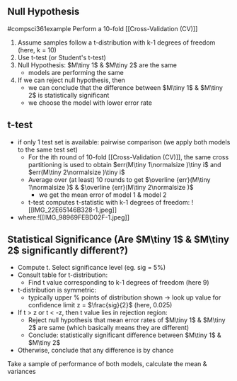 ## Null Hypothesis
#compsci361example Perform a 10-fold [[Cross-Validation (CV)]]
1. Assume samples follow a t-distribution with k-1 degrees of freedom (here, k = 10)
2. Use t-test (or Student's t-test)
3. Null Hypothesis: $M\tiny 1$ & $M\tiny 2$ are the same
	- models are performing the same
4. If we can reject null hypothesis, then
	- we can conclude that the difference between $M\tiny 1$ & $M\tiny 2$ is statistically significant
	- we choose the model with lower error rate

## t-test
- if only 1 test set is available: pairwise comparison (we apply both models to the same test set)
	- For the ith round of 10-fold [[Cross-Validation (CV)]], the same cross partitioning is used to obtain $err(M\tiny 1\normalsize )\tiny i$ and $err(M\tiny 2\normalsize )\tiny i$
	- Average over (at least) 10 rounds to get $\overline {err}(M\tiny 1\normalsize )$ & $\overline {err}(M\tiny 2\normalsize )$ 
		- we get the mean error of model 1 & model 2
	- t-test computes t-statistic with k-1 degrees of freedom: ![[IMG_22E65146B328-1.jpeg]]
- where:![[IMG_98969FEBD02F-1.jpeg]]

## Statistical Significance (Are $M\tiny 1$ & $M\tiny 2$ significantly different?)
- Compute t. Select significance level (eg. sig = 5%)
- Consult table for t-distribution:
	- Find t value corresponding to k-1 degrees of freedom (here 9)
- t-distribution is symmetric:
	- typically upper % points of distribution shown $\rightarrow$ look up value for confidence limit z = $\frac{sig}{2}$ (here, 0.025)
- If t > z or t < -z, then t value lies in rejection region:
	- Reject null hypothesis that mean error rates of $M\tiny 1$ & $M\tiny 2$  are same (which basically means they are different)
	- Conclude: statistically significant difference between $M\tiny 1$ & $M\tiny 2$ 
- Otherwise, conclude that any difference is by chance


Take a sample of performance of both models, calculate the mean & variances
